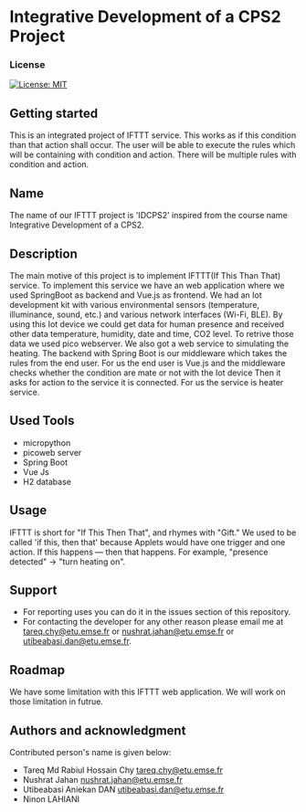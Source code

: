 # Integrative Development of a CPS2 Project

### License
[![License: MIT](https://img.shields.io/badge/License-MIT-yellow.svg)](https://opensource.org/licenses/MIT)

## Getting started
This is an integrated project of IFTTT service. This works as if this condition than that action shall occur. The user will be able to execute the rules which will be containing with condition and action. There will be multiple rules with condition and action.  

## Name
The name of our IFTTT project is 'IDCPS2' inspired from the course name Integrative Development of a CPS2.

## Description
The main motive of this project is to implement IFTTT(If This Than That) service. To implement this service we have an web application where we used SpringBoot as backend and Vue.js as frontend. We had an Iot development kit with various environmental sensors (temperature, illuminance, sound, etc.) and various network interfaces (Wi-Fi, BLE). By using this Iot device we could get data for human presence and received other data temperature, humidity, date and time, CO2 level. To retrive those data we used pico webserver. We also got a web service to simulating the heating. The backend with Spring Boot is our middleware which takes the rules from the end user. For us the end user is Vue.js and the middleware checks whether the condition are mate or not with the Iot device Then it asks for action to the service it is connected. For us the service is heater service.


## Used Tools
- micropython
- picoweb server
- Spring Boot
- Vue Js
- H2 database

## Usage
IFTTT is short for "If This Then That", and rhymes with "Gift." We used to be called 'if this, then that' because Applets would have one trigger and one action. If this happens — then that happens. For example, "presence detected" → "turn heating on".

## Support
- For reporting uses you can do it in the issues section of this repository.
- For contacting the developer for any other reason please email me at tareq.chy@etu.emse.fr or nushrat.jahan@etu.emse.fr or utibeabasi.dan@etu.emse.fr.

## Roadmap
We have some limitation with this IFTTT web application. We  will work on those limitation in futrue. 

## Authors and acknowledgment
Contributed person's name is given below:
- Tareq Md Rabiul Hossain Chy <tareq.chy@etu.emse.fr>
- Nushrat Jahan <nushrat.jahan@etu.emse.fr>
- Utibeabasi Aniekan DAN <utibeabasi.dan@etu.emse.fr>
- Ninon LAHIANI 





